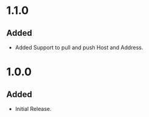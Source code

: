 # 1.1.0
## Added
- Added Support to pull and push Host and Address.

# 1.0.0
## Added
- Initial Release.

